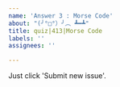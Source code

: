 ```yaml
---
name: 'Answer 3 : Morse Code'
about: "(╯°□°）╯︵ ┻━┻"
title: quiz|413|Morse Code
labels: ''
assignees: ''

---
```


Just click 'Submit new issue'.
